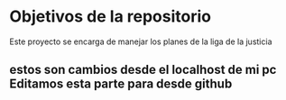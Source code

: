 # Objetivos de la repositorio

Este proyecto se encarga de manejar los planes de la liga de la justicia


## estos son cambios desde el localhost de mi pc Editamos esta parte para desde github

